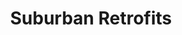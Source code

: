 ---
  slug: "/suburbanretrofits"
  title: Suburban Retrofits 
  focusAreas: [Environment,Communities,Regional Planning]
  principles: [Equity,Resiliency,Sustainability]
  seeOther: [Neighborhood Design Codes and Ordinances,Building Missing Middle Housing,Downtown Management]
  trackingProgressLinks: [Housing Affordability,Housing Activity]
---